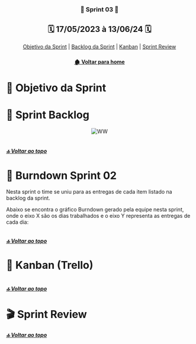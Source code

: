 <span id="topo">

 <div  align="center">

### 📍 Sprint 03 📍

## 🗓️ 17/05/2023 à 13/06/24 🗓️

</div>
<div align="center"> 
<a  href="#dart-objetivo-da-sprint">Objetivo da Sprint</a> | 
<a  href="#sprint-backlog">Backlog da Sprint</a> | 
<a  href="#kanban">Kanban</a> | 
<a  href="#sprint-r">Sprint Review</a>
</div>

<div align="center">

### 

</div>

<div align="center">

#### [ 🏚️ Voltar para home](./README.md)

</div>

<span id="dart-objetivo-da-sprint">
 
#  🤝 Objetivo da Sprint

 
 
<span id="sprint-backlog">

# 🚧 Sprint Backlog

<div align="center">
    <img alt="WW" height="" width="" src=""> 
</div>

 <br>
 
##### [🔝 Voltar ao topo ](#topo)
 
# 📇 Burndown Sprint 02
Nesta sprint o time se uniu para as entregas de cada item listado na backlog da sprint.

Abaixo se encontra o gráfico Burndown gerado pela equipe nesta sprint, onde o eixo X são os dias trabalhados e o eixo Y representa as entregas de cada dia:

<div align="center">
    <img align="center" src="">
</div>

##### [🔝 Voltar ao topo ](#topo)


# 📝 Kanban (Trello)
<span id="kanban">

<span id="kanban">

 <div align="center">
    <img height="" width="" src=""> 
 </div>

##### [🔝 Voltar ao topo ](#topo)

# 🎬 Sprint Review
<span id="sprint-r">



##### [🔝 Voltar ao topo ](#topo)
